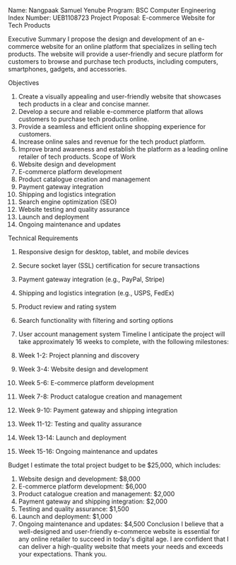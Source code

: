 Name: Nangpaak Samuel Yenube 
Program: BSC Computer Engineering
Index Number: UEB1108723
Project Proposal: E-commerce Website for Tech Products

Executive Summary
I propose the design and development of an e-commerce website for an online platform that specializes in selling tech products. The website will provide a user-friendly and secure platform for customers to browse and purchase tech products, including computers, smartphones, gadgets, and accessories.

Objectives
1. Create a visually appealing and user-friendly website that showcases tech products in a clear and concise manner.
2. Develop a secure and reliable e-commerce platform that allows customers to purchase tech products online.
3. Provide a seamless and efficient online shopping experience for customers.
4. Increase online sales and revenue for the tech product platform.
5. Improve brand awareness and establish the platform as a leading online retailer of tech products.
Scope of Work
1. Website design and development
2. E-commerce platform development
3. Product catalogue creation and management
4. Payment gateway integration
5. Shipping and logistics integration
6. Search engine optimization (SEO)
7. Website testing and quality assurance
8. Launch and deployment
9. Ongoing maintenance and updates

Technical Requirements
1. Responsive design for desktop, tablet, and mobile devices
2. Secure socket layer (SSL) certification for secure transactions
3. Payment gateway integration (e.g., PayPal, Stripe)
4. Shipping and logistics integration (e.g., USPS, FedEx)
5. Product review and rating system
6. Search functionality with filtering and sorting options
7. User account management system
Timeline
I anticipate the project will take approximately 16 weeks to complete, with the following milestones:

1. Week 1-2: Project planning and discovery
2. Week 3-4: Website design and development
3. Week 5-6: E-commerce platform development
4. Week 7-8: Product catalogue creation and management
5. Week 9-10: Payment gateway and shipping integration
6. Week 11-12: Testing and quality assurance
7. Week 13-14: Launch and deployment
8. Week 15-16: Ongoing maintenance and updates

Budget
I estimate the total project budget to be $25,000, which includes:
1. Website design and development: $8,000
2. E-commerce platform development: $6,000
3. Product catalogue creation and management: $2,000
4. Payment gateway and shipping integration: $2,000
5. Testing and quality assurance: $1,500
6. Launch and deployment: $1,000
7. Ongoing maintenance and updates: $4,500
Conclusion
I believe that a well-designed and user-friendly e-commerce website is essential for any online retailer to succeed in today's digital age. I are confident that I can deliver a high-quality website that meets your needs and exceeds your expectations.
Thank you.

